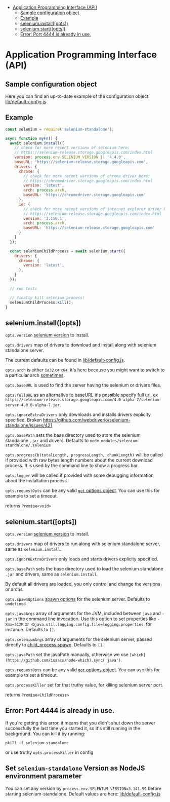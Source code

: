 <!-- START doctoc generated TOC please keep comment here to allow auto update -->
<!-- DON'T EDIT THIS SECTION, INSTEAD RE-RUN doctoc TO UPDATE -->

- [Application Programming Interface (API)](#application-programming-interface-api)
  - [Sample configuration object](#sample-configuration-object)
  - [Example](#example)
  - [selenium.install([opts])](#seleniuminstallopts)
  - [selenium.start([opts])](#seleniumstartopts)
  - [Error: Port 4444 is already in use.](#error-port-4444-is-already-in-use)

<!-- END doctoc generated TOC please keep comment here to allow auto update -->

# Application Programming Interface (API)

## Sample configuration object

Here you can find an up-to-date example of the configuration object:
[lib/default-config.js](../lib/default-config.js)

## Example

```js
const selenium = require('selenium-standalone');

async function myFn() {
  await selenium.install({
    // check for more recent versions of selenium here:
    // https://selenium-release.storage.googleapis.com/index.html
    version: process.env.SELENIUM_VERSION || '4.4.0',
    baseURL: 'https://selenium-release.storage.googleapis.com',
    drivers: {
      chrome: {
        // check for more recent versions of chrome driver here:
        // https://chromedriver.storage.googleapis.com/index.html
        version: 'latest',
        arch: process.arch,
        baseURL: 'https://chromedriver.storage.googleapis.com'
      },
      ie: {
        // check for more recent versions of internet explorer driver here:
        // https://selenium-release.storage.googleapis.com/index.html
        version: '3.150.1',
        arch: process.arch,
        baseURL: 'https://selenium-release.storage.googleapis.com'
      }
    }
  });

  const seleniumChildProcess = await selenium.start({
    drivers: {
      chrome: {
        version: 'latest',
      },
    }
  });

  // run tests

  // finally kill selenium process!
  seleniumChildProcess.kill();
}
```

## selenium.install([opts])

`opts.version` [selenium version](https://selenium-release.storage.googleapis.com/index.html) to install.

`opts.drivers` map of drivers to download and install along with selenium standalone server.

The current defaults can be found in [lib/default-config.js](../lib/default-config.js).

`opts.arch` is either `ia32` or `x64`, it's here because you might want to switch to a particular
arch [sometimes](https://code.google.com/p/selenium/issues/detail?id=5116#c9).

`opts.baseURL` is used to find the server having the selenium or drivers files.

`opts.fullURL` as an alternative to baseURL it's possible specify full url, ex `https://selenium-release.storage.googleapis.com/4.0-alpha-7/selenium-server-4.0.0-alpha-7.jar`.

`opts.ignoreExtraDrivers` only downloads and installs drivers explicity specified. Broken https://github.com/webdriverio/selenium-standalone/issues/421

`opts.basePath` sets the base directory used to store the selenium standalone `.jar` and drivers. Defaults to `node_modules/selenium-standalone/.selenium`

`opts.progressCb(totalLength, progressLength, chunkLength)` will be called if provided with raw bytes length numbers about the current download process. It is used by the command line to show a progress bar.

`opts.logger` will be called if provided with some debugging information about the installation process.

`opts.requestOpts` can be any valid [`got` options object](https://www.npmjs.com/package/got#proxies). You can use this for example to set a timeout.

returns `Promise<void>`

## selenium.start([opts])

`opts.version` [selenium version](https://selenium-release.storage.googleapis.com/index.html) to install.

`opts.drivers` map of drivers to run along with selenium standalone server, same
as `selenium.install`.

`opts.ignoreExtraDrivers` only loads and starts drivers explicity specified.

`opts.basePath` sets the base directory used to load the selenium standalone `.jar` and drivers, same as `selenium.install`.

By default all drivers are loaded, you only control and change the versions or archs.

`opts.spawnOptions` [spawn options](https://nodejs.org/api/child_process.html#child_process_child_process_spawn_command_args_options) for the selenium server. Defaults to `undefined`

`opts.javaArgs` array of arguments for the JVM, included between `java` and `-jar` in the command line invocation. Use this option to set properties like `-Xmx=512M` or `-Djava.util.logging.config.file=logging.properties`, for instance. Defaults to `[]`.

`opts.seleniumArgs` array of arguments for the selenium server, passed directly to [child_process.spawn](https://nodejs.org/api/child_process.html#child_process_child_process_spawn_command_args_options). Defaults to `[]`.

`opts.javaPath` set the javaPath manually, otherwise we use `[which](https://github.com/isaacs/node-which).sync('java')`.

`opts.requestOpts` can be any valid [`got` options object](https://www.npmjs.com/package/got#proxies). You can use this for example to set a timeout.

`opts.processKiller` set for that truthy value, for killing selenium server port.

returns `Promise<ChildProcess>`

## Error: Port 4444 is already in use.

If you're getting this error, it means that you didn't shut down the server successfully the last time you started it, so it's still running in the background. You can kill it by running:

```shell
pkill -f selenium-standalone
```

or use truthy `opts.processKiller` in config

## Set `selenium-standalone` Version as NodeJS environment parameter

You can set any version by `process.env.SELENIUM_VERSION=3.141.59` before starting selenium-standalone. Default values are here: [lib/default-config.js](../lib/default-config.js)
